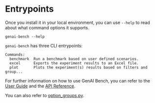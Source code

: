 # Entrypoints

Once you install it in your local environment, you can use `--help` to read
about what command options it supports.

```shell
genai-bench --help
```

`genai-bench` has three CLI entrypoints:

```shell
Commands:
  benchmark  Run a benchmark based on user defined scenarios.
  excel      Exports the experiment results to an Excel file.
  plot       Plots the experiment(s) results based on filters and group...
```

For further information on how to use GenAI Bench, you can refer to the [User Guide](../user-guide/index.md) and the [API Reference](../api/index.md).

You can also refer to [option_groups.py](https://github.com/sgl-project/genai-bench/blob/main/genai_bench/cli/option_groups.py).